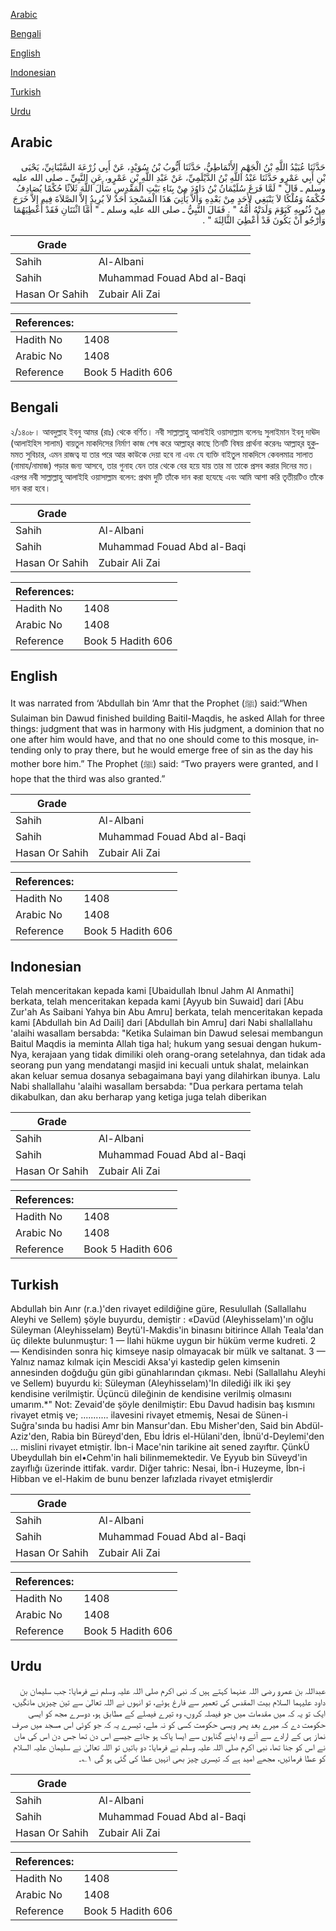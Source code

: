 [Arabic](#arabic)

[Bengali](#bengali)

[English](#english)

[Indonesian](#indonesian)

[Turkish](#turkish)

[Urdu](#urdu)

## Arabic


<div dir="rtl" lang="ar" style={{fontSize:'larger',backgroundColor:'#f8f9fa',padding:20}}>
حَدَّثَنَا عُبَيْدُ اللَّهِ بْنُ الْجَهْمِ الأَنْمَاطِيُّ، حَدَّثَنَا أَيُّوبُ بْنُ سُوَيْدٍ، عَنْ أَبِي زُرْعَةَ السَّيْبَانِيِّ، يَحْيَى بْنِ أَبِي عَمْرٍو حَدَّثَنَا عَبْدُ اللَّهِ بْنُ الدَّيْلَمِيِّ، عَنْ عَبْدِ اللَّهِ بْنِ عَمْرٍو، عَنِ النَّبِيِّ ـ صلى الله عليه وسلم ـ قَالَ ‏"‏ لَمَّا فَرَغَ سُلَيْمَانُ بْنُ دَاوُدَ مِنْ بِنَاءِ بَيْتِ الْمَقْدِسِ سَأَلَ اللَّهَ ثَلاَثًا حُكْمًا يُصَادِفُ حُكْمَهُ وَمُلْكًا لاَ يَنْبَغِي لأَحَدٍ مِنْ بَعْدِهِ وَأَلاَّ يَأْتِيَ هَذَا الْمَسْجِدَ أَحَدٌ لاَ يُرِيدُ إِلاَّ الصَّلاَةَ فِيهِ إِلاَّ خَرَجَ مِنْ ذُنُوبِهِ كَيَوْمَ وَلَدَتْهُ أُمُّهُ ‏"‏ ‏.‏ فَقَالَ النَّبِيُّ ـ صلى الله عليه وسلم ـ ‏"‏ أَمَّا اثْنَتَانِ فَقَدْ أُعْطِيَهُمَا وَأَرْجُو أَنْ يَكُونَ قَدْ أُعْطِيَ الثَّالِثَةَ ‏"‏ ‏.‏
</div>
<div style={{backgroundColor:'#f8f9fa',padding:20, marginBottom: 10}}><table> <thead> <tr> <th>Grade</th> <th></th> </tr> </thead> <tbody> <tr><td>Sahih</td><td>Al-Albani</td></tr><tr><td>Sahih</td><td>Muhammad Fouad Abd al-Baqi</td></tr><tr><td>Hasan Or Sahih</td><td>Zubair Ali Zai</td></tr></tbody></table><table> <thead> <tr> <th>References:</th> <th></th> </tr> </thead> <tbody><tr><td>Hadith No</td><td>1408</td></tr><tr><td>Arabic No</td><td>1408</td></tr><tr><td>Reference</td><td>Book 5 Hadith 606</td></tr></tbody></table></div>

## Bengali


<div dir="ltr" lang="bn" style={{fontSize:'larger',backgroundColor:'#f8f9fa',padding:20}}>
২/১৪০৮। আবদুল্লাহ ইবনু আমর (রাঃ) থেকে বর্ণিত। নবী সাল্লাল্লাহু আলাইহি ওয়াসাল্লাম বলেনঃ সুলাইমান ইবনু দাঊদ (আলাইহিস সালাম) বায়তুল মাকদিসের নির্মাণ কাজ শেষ করে আল্লাহ্‌র কাছে তিনটি বিষয় প্রার্থনা করেনঃ আল্লাহ্‌র হুকুমমত সুবিচার, এমন রাজত্ব যা তার পরে আর কাউকে দেয়া হবে না এবং যে ব্যক্তি বাইতুল মাকদিসে কেবলমাত্র সালাত (নামায/নামাজ) পড়ার জন্য আসবে, তার গুনাহ যেন তার থেকে বের হয়ে যায় তার মা তাকে প্রসব করার দিনের মত। এরপর নবী সাল্লাল্লাহু আলাইহি ওয়াসাল্লাম বলেন: প্রথম দুটি তাঁকে দান করা হযেছে এবং আমি আশা করি তৃতীয়টিও তাঁকে দান করা হবে।
</div>
<div style={{backgroundColor:'#f8f9fa',padding:20, marginBottom: 10}}><table> <thead> <tr> <th>Grade</th> <th></th> </tr> </thead> <tbody> <tr><td>Sahih</td><td>Al-Albani</td></tr><tr><td>Sahih</td><td>Muhammad Fouad Abd al-Baqi</td></tr><tr><td>Hasan Or Sahih</td><td>Zubair Ali Zai</td></tr></tbody></table><table> <thead> <tr> <th>References:</th> <th></th> </tr> </thead> <tbody><tr><td>Hadith No</td><td>1408</td></tr><tr><td>Arabic No</td><td>1408</td></tr><tr><td>Reference</td><td>Book 5 Hadith 606</td></tr></tbody></table></div>

## English


<div dir="ltr" lang="en" style={{fontSize:'larger',backgroundColor:'#f8f9fa',padding:20}}>
It was narrated from ‘Abdullah bin ‘Amr that the Prophet (ﷺ) said:“When Sulaiman bin Dawud finished building Baitil-Maqdis, he asked Allah for three things: judgment that was in harmony with His judgment, a dominion that no one after him would have, and that no one should come to this mosque, intending only to pray there, but he would emerge free of sin as the day his mother bore him.” The Prophet (ﷺ) said: “Two prayers were granted, and I hope that the third was also granted.”
</div>
<div style={{backgroundColor:'#f8f9fa',padding:20, marginBottom: 10}}><table> <thead> <tr> <th>Grade</th> <th></th> </tr> </thead> <tbody> <tr><td>Sahih</td><td>Al-Albani</td></tr><tr><td>Sahih</td><td>Muhammad Fouad Abd al-Baqi</td></tr><tr><td>Hasan Or Sahih</td><td>Zubair Ali Zai</td></tr></tbody></table><table> <thead> <tr> <th>References:</th> <th></th> </tr> </thead> <tbody><tr><td>Hadith No</td><td>1408</td></tr><tr><td>Arabic No</td><td>1408</td></tr><tr><td>Reference</td><td>Book 5 Hadith 606</td></tr></tbody></table></div>

## Indonesian


<div dir="ltr" lang="id" style={{fontSize:'larger',backgroundColor:'#f8f9fa',padding:20}}>
Telah menceritakan kepada kami [Ubaidullah Ibnul Jahm Al Anmathi] berkata, telah menceritakan kepada kami [Ayyub bin Suwaid] dari [Abu Zur'ah As Saibani Yahya bin Abu Amru] berkata, telah menceritakan kepada kami [Abdullah bin Ad Daili] dari [Abdullah bin Amru] dari Nabi shallallahu 'alaihi wasallam bersabda: "Ketika Sulaiman bin Dawud selesai membangun Baitul Maqdis ia meminta Allah tiga hal; hukum yang sesuai dengan hukum-Nya, kerajaan yang tidak dimiliki oleh orang-orang setelahnya, dan tidak ada seorang pun yang mendatangi masjid ini kecuali untuk shalat, melainkan akan keluar semua dosanya sebagaimana bayi yang dilahirkan ibunya. Lalu Nabi shallallahu 'alaihi wasallam bersabda: "Dua perkara pertama telah dikabulkan, dan aku berharap yang ketiga juga telah diberikan
</div>
<div style={{backgroundColor:'#f8f9fa',padding:20, marginBottom: 10}}><table> <thead> <tr> <th>Grade</th> <th></th> </tr> </thead> <tbody> <tr><td>Sahih</td><td>Al-Albani</td></tr><tr><td>Sahih</td><td>Muhammad Fouad Abd al-Baqi</td></tr><tr><td>Hasan Or Sahih</td><td>Zubair Ali Zai</td></tr></tbody></table><table> <thead> <tr> <th>References:</th> <th></th> </tr> </thead> <tbody><tr><td>Hadith No</td><td>1408</td></tr><tr><td>Arabic No</td><td>1408</td></tr><tr><td>Reference</td><td>Book 5 Hadith 606</td></tr></tbody></table></div>

## Turkish


<div dir="ltr" lang="tr" style={{fontSize:'larger',backgroundColor:'#f8f9fa',padding:20}}>
Abdullah bin Aınr (r.a.)'den rivayet edildiğine güre, Resulullah (Sallallahu Aleyhi ve Sellem) şöyle buyurdu, demiştir : «Davüd (Aleyhisselam)'ın oğlu Süleyman (Aleyhisselam) Beytü'l-Makdis'in binasını bitirince Allah Teala'dan üç dilekte bulunmuştur: 1 — İlahi hükme uygun bir hüküm verme kudreti. 2 — Kendisinden sonra hiç kimseye nasip olmayacak bir mülk ve saltanat. 3 — Yalnız namaz kılmak için Mescidi Aksa'yi kastedip gelen kimsenin annesinden doğduğu gün gibi günahlarından çıkması. Nebi (Sallallahu Aleyhi ve Sellem) buyurdu ki: Süleyman (Aleyhisselam)'In dilediği ilk iki şey kendisine verilmiştir. Üçüncü dileğinin de kendisine verilmiş olmasını umarım.*" Not: Zevaid'de şöyle denilmiştir: Ebu Davud hadisin baş kısmını rivayet etmiş ve; ........... ilavesini rivayet etmemiş, Nesai de Sünen-i Suğra'sında bu hadisi Amr bin Mansur'dan. Ebu Misher'den, Said bin Abdül-Aziz'den, Rabia bin Büreyd'den, Ebu İdris el-Hülani'den, İbnü'd-Deylemi'den ... mislini rivayet etmiştir. İbn-i Mace'nin tarikine ait sened zayıftır. ÇünkÜ Ubeydullah bin el•Cehm'in hali bilinmemektedir. Ve Eyyub bin Süveyd'in zayıflığı üzerinde ittifak. vardır. Diğer tahric: Nesai, İbn-i Huzeyme, İbn-i Hibban ve el-Hakim de bunu benzer lafızIada rivayet etmişlerdir
</div>
<div style={{backgroundColor:'#f8f9fa',padding:20, marginBottom: 10}}><table> <thead> <tr> <th>Grade</th> <th></th> </tr> </thead> <tbody> <tr><td>Sahih</td><td>Al-Albani</td></tr><tr><td>Sahih</td><td>Muhammad Fouad Abd al-Baqi</td></tr><tr><td>Hasan Or Sahih</td><td>Zubair Ali Zai</td></tr></tbody></table><table> <thead> <tr> <th>References:</th> <th></th> </tr> </thead> <tbody><tr><td>Hadith No</td><td>1408</td></tr><tr><td>Arabic No</td><td>1408</td></tr><tr><td>Reference</td><td>Book 5 Hadith 606</td></tr></tbody></table></div>

## Urdu


<div dir="rtl" lang="ur" style={{fontSize:'larger',backgroundColor:'#f8f9fa',padding:20}}>
عبداللہ بن عمرو رضی اللہ عنہما کہتے ہیں کہ نبی اکرم صلی اللہ علیہ وسلم نے فرمایا: جب سلیمان بن داود علیہما السلام بیت المقدس کی تعمیر سے فارغ ہوئے، تو انہوں نے اللہ تعالیٰ سے تین چیزیں مانگیں، ایک تو یہ کہ میں مقدمات میں جو فیصلہ کروں، وہ تیرے فیصلے کے مطابق ہو، دوسرے مجھ کو ایسی حکومت دے کہ میرے بعد پھر ویسی حکومت کسی کو نہ ملے، تیسرے یہ کہ جو کوئی اس مسجد میں صرف نماز ہی کے ارادے سے آئے وہ اپنے گناہوں سے ایسا پاک ہو جائے جیسے اس دن تھا جس دن اس کی ماں نے اس کو جنا تھا، نبی اکرم صلی اللہ علیہ وسلم نے فرمایا: دو باتیں تو اللہ تعالیٰ نے سلیمان علیہ السلام کو عطا فرمائیں، مجھے امید ہے کہ تیسری چیز بھی انہیں عطا کی گئی ہو گی ۱؎۔
</div>
<div style={{backgroundColor:'#f8f9fa',padding:20, marginBottom: 10}}><table> <thead> <tr> <th>Grade</th> <th></th> </tr> </thead> <tbody> <tr><td>Sahih</td><td>Al-Albani</td></tr><tr><td>Sahih</td><td>Muhammad Fouad Abd al-Baqi</td></tr><tr><td>Hasan Or Sahih</td><td>Zubair Ali Zai</td></tr></tbody></table><table> <thead> <tr> <th>References:</th> <th></th> </tr> </thead> <tbody><tr><td>Hadith No</td><td>1408</td></tr><tr><td>Arabic No</td><td>1408</td></tr><tr><td>Reference</td><td>Book 5 Hadith 606</td></tr></tbody></table></div>